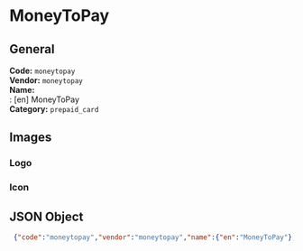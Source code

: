 # MoneyToPay 
## General 
**Code:** `moneytopay`  
**Vendor:** `moneytopay`  
**Name:**  
:	[en] MoneyToPay  
**Category:** `prepaid_card`  
## Images 
### Logo 
### Icon 
## JSON Object 
```json
 {"code":"moneytopay","vendor":"moneytopay","name":{"en":"MoneyToPay"},"description":null,"countries":null,"category":"prepaid_card"}```  
